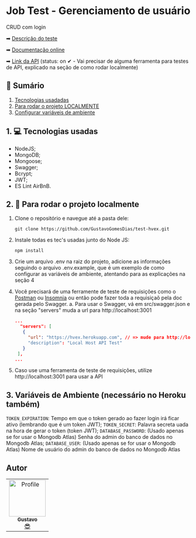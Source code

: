 # Job Test - Gerenciamento de usuário

CRUD com login

➡ [Descrição do teste](https://github.com/GustavoGomesDias/test-hvex/blob/main/test-description.md)

➡ [Documentação online](https://hvex.herokuapp.com/docs/)

➡ [Link da API](https://hvex.herokuapp.com) (status: on ✔ - Vai precisar de alguma ferramenta para testes de API, explicado na seção de como rodar localmente)

## 📕 Sumário
1. [Tecnologias usadadas](https://github.com/GustavoGomesDias/test-hvex#1--tecnologias-usadas)
2. [Para rodar o projeto LOCALMENTE](https://github.com/GustavoGomesDias/test-hvex#2--para-rodar-o-projeto-localmente)
3. [Configurar variáveis de ambiente](https://github.com/GustavoGomesDias/test-hvex#3-vari%C3%A1veis-de-ambiente-necess%C3%A1rio-no-heroku-tamb%C3%A9m)

## 1. 💻 Tecnologias usadas
* NodeJS;
* MongoDB;
* Mongoose;
* Swagger;
* Bcrypt;
* JWT;
* ES Lint AirBnB.

## 2. 🎉 Para rodar o projeto localmente
1. Clone o repositório e navegue até a pasta dele:

    ```
    git clone https://github.com/GustavoGomesDias/test-hvex.git 
    ```

2. Instale todas es tec's usadas junto do Node JS:

    ```
    npm install
    ```
3. Crie um arquivo .env na raiz do projeto, adicione as informações seguindo o arquivo .env.example, que é um exemplo de como configurar as variáveis de ambiente, atentando para as explicações na seção 4

4. Você precisará de uma ferramente de teste de requisições como o [Postman](https://www.postman.com/) ou [Insomnia](https://insomnia.rest/) ou então pode fazer toda a requisiçaõ pela doc gerada pelo Swagger.
   a. Para usar o Swagger, vá em src/swagger.json e na seção "servers" muda a url para http://localhost:3001
   ```json
   ...
     "servers": [
      {
        "url": "https://hvex.herokuapp.com", // => mude para http://localhost:3001
        "description": "Local Host API Test"
      }
    ],
   ...
   ```

5. Caso use uma ferramenta de teste de requisições, utilize http://localhost:3001 para usar a API

## 3.  Variáveis de Ambiente (necessário no Heroku também)
`TOKEN_EXPIRATION`: Tempo em que o token gerado ao fazer login irá ficar ativo (lembrando que é um token JWT);
`TOKEN_SECRET`: Palavra secreta uada na hora de gerar o token (token JWT);
`DATABASE_PASSWORD`: (Usado apenas se for usar o Mongodb Atlas) Senha do admin do banco de dados no Mongodb Atlas;
`DATABASE_USER`: (Usado apenas se for usar o Mongodb Atlas) Nome de usuário do admin do banco de dados no Mongodb Atlas

## Autor
<table>
  <tr>
    <td align="center"><a href="https://github.com/GustavoGomesDias"><img src="https://github.com/GustavoGomesDias.png" width="100px;" alt="Profile"/><br /><sub><b>Gustavo</b></sub></a><br /><a href="https://github.com/GustavoGomesDias" title="Code">😎</a></td>
  <tr>
</table>
